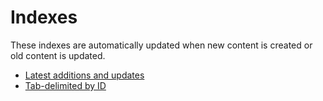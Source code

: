 # Indexes

These indexes are automatically updated when new content is created or old content is updated.

* [Latest additions and updates](changes.md)
* [Tab-delimited by ID](nodes.tsv)
